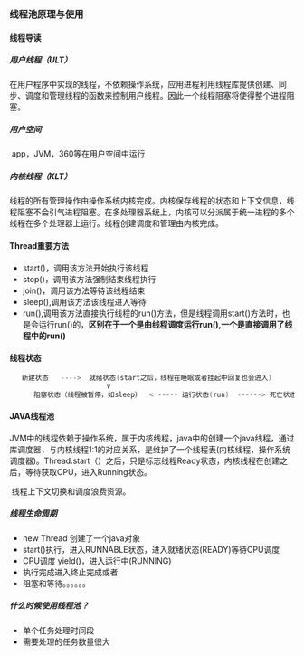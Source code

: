 ### 线程池原理与使用

#### 线程导读


##### 用户线程（ULT）

​	在用户程序中实现的线程，不依赖操作系统，应用进程利用线程库提供创建、同步、调度和管理线程的函数来控制用户线程。因此一个线程阻塞将使得整个进程阻塞。

##### 用户空间

​	app，JVM，360等在用户空间中运行

##### 内核线程（KLT）

​	线程的所有管理操作由操作系统内核完成。内核保存线程的状态和上下文信息，线程阻塞不会引气进程阻塞。在多处理器系统上，内核可以分派属于统一进程的多个线程在多个处理器上运行。线程创建调度和管理由内核完成。

#### Thread重要方法
- start()，调用该方法开始执行该线程
- stop()，调用该方法强制结束线程执行
- join()，调用该方法等待该线程结束
- sleep(),调用该方法该线程进入等待
- run(),调用该方法直接执行线程的run()方法，但是线程调用start()方法时，也是会运行run()的，**区别在于一个是由线程调度运行run(),一个是直接调用了线程中的run()**

#### 线程状态

```java
   新建状态   ---->  就绪状态(start之后，线程在睡眠或者挂起中回复也会进入)
       					∨
      阻塞状态（线程被暂停，如sleep）  < ----- 运行状态(run)  ------> 死亡状态
```
#### JAVA线程池

​	JVM中的线程依赖于操作系统，属于内核线程，java中的创建一个java线程，通过库调度器，与内核线程1:1的对应关系，是维护了一个线程表(内核线程，操作系统调度器)。Thread.start（）之后，只是标志线程Ready状态，内核线程在创建之后，等待获取CPU，进入Running状态。

​		线程上下文切换和调度浪费资源。

##### 线程生命周期

- new Thread 创建了一个java对象
- start()执行，进入RUNNABLE状态，进入就绪状态(READY)等待CPU调度
- CPU调度 yield()，进入运行中(RUNNING)
- 执行完成进入终止完成或者
- 阻塞和等待。。。。。。

##### 什么时候使用线程池？

- 单个任务处理时间段
- 需要处理的任务数量很大





